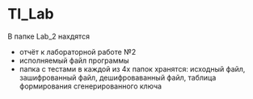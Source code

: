 # TI_Lab
В папке Lab_2 нахдятся 
- отчёт к лабораторной работе №2
- исполняемый файл программы
- папка с тестами 
  в каждой из 4х папок хранятся: исходный файл, зашифрованный файл, дешифроваванный файл, таблица     формирования сгенерированного ключа
